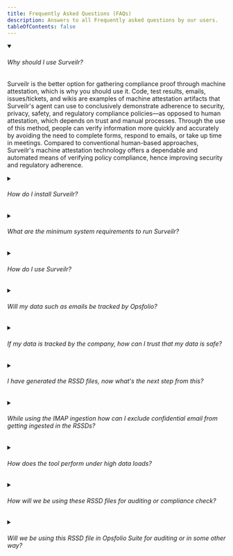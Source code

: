 ```yaml
---
title: Frequently Asked Questions (FAQs)
description: Answers to all Frequently asked questions by our users.
tableOfContents: false
---
```



<details class="details" open>

<summary class="faq">
<h6>Why should I use Surveilr?</h6>
</summary>

<p>Surveilr is the better option for gathering compliance proof through machine
attestation, which is why you should use it. Code, test results, emails,
issues/tickets, and wikis are examples of machine attestation artifacts that
Surveilr's agent can use to conclusively demonstrate adherence to security,
privacy, safety, and regulatory compliance policies—as opposed to human
attestation, which depends on trust and manual processes. Through the use of
this method, people can verify information more quickly and accurately by
avoiding the need to complete forms, respond to emails, or take up time in
meetings. Compared to conventional human-based approaches, Surveilr's machine
attestation technology offers a dependable and automated means of verifying
policy compliance, hence improving security and regulatory adherence.</p>

</details>

<details class="details">

<summary class="faq"><h6>How do I install Surveilr?</h6></summary>

<p>We have provided a detailed guide on how to install `surveilr` on your machine
(Linux, Windows, and MacOS ), find it <a href="/surveilr/how-to/installation-guide">here</a>.</p>

</details>

<details class="details">

<summary class="faq"><h6>What are the minimum system requirements to run Surveilr?</h6></summary>

<p>While surveilr can run on low-performing systems, we recommend at least a dual-core processor, 2GB of RAM, and 8GB of available disk space for optimal performance.</p>

</details>

<details class="details">

<summary class="faq"><h6>How do I use Surveilr?</h6></summary>

<p>We have provided a comprehensive guide on how surveilr can be used to gather
machine-attested compliance evidences from different Work Product Artifacts
(WPAs) across a wide variety of disciplines. Here's an example of how
<a href="/surveilr/disciplines/software-engineer">software engineers</a> make use of
surveilr.</p>

</details>

<details class="details">

<summary class="faq"><h6>Will my data such as emails be tracked by Opsfolio?</h6></summary>

<p>No, Opsfolio does not track personal information, including emails, at any point
in time. All data processed by Surveilr is stored in a Resource Surveillance
State Database <a href="/surveilr/reference/concepts/resource-surveillance#rssd">(RSSD)</a>
that is stored locally on the client's machine, and not connected to any of our
cloud databases.</p>

</details>

<details class="details">

<summary class="faq"><h6>If my data is tracked by the company, how can I trust that my data is safe?</h6></summary>

<p>We do not track your data, so you can be rest assured your data is safe.</p>

</details>

<details class="details">

<summary class="faq"><h6>I have generated the RSSD files, now what's the next step from this?</h6></summary>

<p>The next step is to navigate to the <a href="/surveilr/disciplines/software-engineer">disciplines and WPAs</a> page, choose your discipline, and see various ways you can extract machine-attested compliance evidences from the RSSD using SQL, depending on the <a href="/surveilr/reference/concepts/work-product-artifacts">Work Product Artifact (WPA)</a>. Here's an example of how
<a href="/surveilr/disciplines/software-engineer">software engineers</a> extract compliance evidences from the <a href="/surveilr/reference/concepts/resource-surveillance">RSSD</a> file.</p>

</details>

<details class="details">

<summary class="faq"><h6>While using the IMAP ingestion how can I exclude confidential email from getting ingested in the RSSDs?</h6></summary>

<p>Specific emails boxes are authorized via credentials that you supply. Usually, operational emails are sent to individual purpose-specific mailboxes (not personal) so if you can segregate by mailbox then no confidential emails will ever be ingested. If you have a mailbox which might have mixed content, we have filters that allow you to only pick up emails using regular expressions and search expressions to match specific content only.</p>

</details>


<details class="details">

<summary class="faq"><h6>How does the tool perform under high data loads?</h6></summary>

<p>It performs very well with full horizontal and vertical scaling capabilities. Many workloads are performed offline with very low CPU, memory, and I/O impacts.</p>

</details>

<details class="details">

<summary class="faq"><h6>How will we be using these RSSD files for auditing or compliance check?</h6></summary>

<p>How the RSSD files will be used for auditing and compliance check is dependent on various disciplines and the their policies. To get started,  navigate to the <a href="/surveilr/disciplines/software-engineer">disciplines and WPAs</a> page, choose your discipline, and see various ways you can extract machine-attested compliance evidences from the RSSD using SQL, depending on the <a href="/surveilr/reference/concepts/work-product-artifacts">Work Product Artifact (WPA)</a>. Here's an example of how
<a href="/surveilr/disciplines/software-engineer">software engineers</a> extract compliance evidences from the <a href="/surveilr/reference/concepts/resource-surveillance">RSSD</a> file.</p>

</details>

<details class="details">

<summary class="faq"><h6>Will we be using this RSSD file in Opsfolio Suite for auditing or in some other way?</h6></summary>

<p>Yes, RSSDs are used for auditing in Opsfolio Suite but because they are simple SQLite databases they can also be used for anything else your company would like.</p>

</details>


